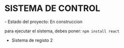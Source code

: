 <h1>SISTEMA DE CONTROL</h1>
- Estado del proyecto: En construccion

para ejecutar el sistema, debes poner:
```npm install react```
- Sistema de registo 2
  




